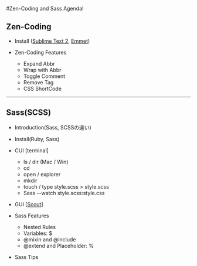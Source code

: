 #Zen-Coding and Sass Agenda!

## Zen-Coding

- Install ([Sublime Text 2](http://www.sublimetext.com/), [Emmet](https://github.com/sergeche/emmet-sublime))

- Zen-Coding Features
  * Expand Abbr
  * Wrap with Abbr
  * Toggle Comment
  * Remove Tag
  * CSS ShortCode

---  

## Sass(SCSS)

- Introduction(Sass, SCSSの違い)
- Install(Ruby, Sass)
- CUI [terminal]
  * ls / dir (Mac / Win)
  * cd
  * open / explorer
  * mkdir
  * touch / type style.scss > style.scss
  * Sass --watch style.scss:style.css
- GUI [[Scout](http://mhs.github.com/scout-app/)]


- Sass Features
  * Nested Rules
  * Variables: $
  * @mixin and @include
  * @extend and Placeholder: %
  
- Sass Tips